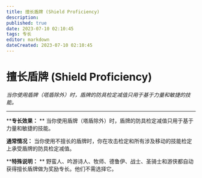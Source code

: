 ```yaml
---
title: 擅长盾牌 (Shield Proficiency)
description: 
published: true
date: 2023-07-10 02:10:45
tags: 专长
editor: markdown
dateCreated: 2023-07-10 02:10:45
---
```


# 擅长盾牌 (Shield Proficiency)

_当你使用盾牌（塔盾除外）时，盾牌的防具检定减值只用于基于力量和敏捷的技能。_

* * *

****专长效果：** ** 当你使用盾牌（塔盾除外）时，盾牌的防具检定减值只用于基于力量和敏捷的技能。

**通常情况：** 当你使用不擅长的盾牌时，你在攻击检定和所有涉及移动的技能检定上承受盾牌的防具检定减值。

****特殊说明：** ** 野蛮人、吟游诗人、牧师、德鲁伊、战士、圣骑士和游侠都自动获得擅长盾牌做为奖励专长。他们不需选择它。

